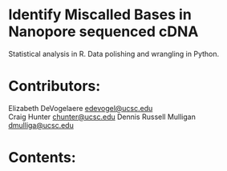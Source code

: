 # Identify Miscalled Bases in Nanopore sequenced cDNA 
Statistical analysis in R. Data polishing and wrangling in Python.


Contributors:
================================================================================
Elizabeth DeVogelaere            edevogel@ucsc.edu   
Craig Hunter                chunter@ucsc.edu
Dennis Russell Mulligan     dmulliga@ucsc.edu 


Contents:
================================================================================


